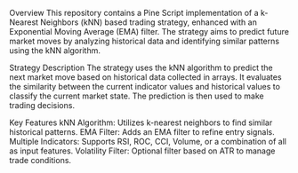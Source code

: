 Overview
This repository contains a Pine Script implementation of a k-Nearest Neighbors (kNN) based trading strategy, enhanced with an Exponential Moving Average (EMA) filter. The strategy aims to predict future market moves by analyzing historical data and identifying similar patterns using the kNN algorithm.

Strategy Description
The strategy uses the kNN algorithm to predict the next market move based on historical data collected in arrays. It evaluates the similarity between the current indicator values and historical values to classify the current market state. The prediction is then used to make trading decisions.

Key Features
kNN Algorithm: Utilizes k-nearest neighbors to find similar historical patterns.
EMA Filter: Adds an EMA filter to refine entry signals.
Multiple Indicators: Supports RSI, ROC, CCI, Volume, or a combination of all as input features.
Volatility Filter: Optional filter based on ATR to manage trade conditions.
